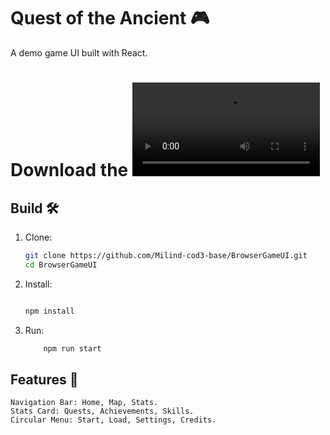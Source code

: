 # Quest of the Ancient 🎮

A demo game UI built with React.

# Download the ![Demo Video](https://github.com/Milind-cod3-base/BrowserGameUI/raw/master/resources/video/demo.mkv)

## Build 🛠️

1. Clone:  
   ```bash
   git clone https://github.com/Milind-cod3-base/BrowserGameUI.git
   cd BrowserGameUI
   ```
   
2. Install:
	```bash

	npm install
	```

3. Run:
	```bash
		npm run start
	```
## Features 🌟
	Navigation Bar: Home, Map, Stats.
	Stats Card: Quests, Achievements, Skills.
	Circular Menu: Start, Load, Settings, Credits.
